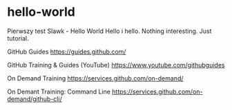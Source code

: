 # hello-world
Pierwszy test Slawk - Hello World
Hello i hello.
Nothing interesting. Just tutorial.

GitHub Guides
https://guides.github.com/

GitHub Training & Guides (YouTube)
https://www.youtube.com/githubguides

On Demand Training
https://services.github.com/on-demand/

On Demant Training: Command Line
https://services.github.com/on-demand/github-cli/
